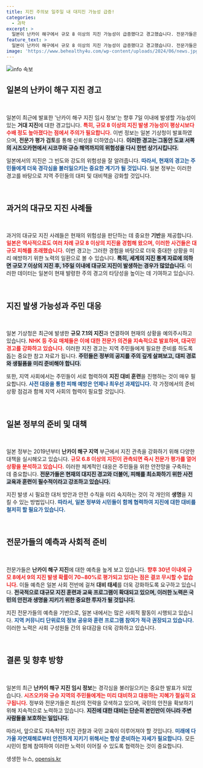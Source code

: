 ```yaml
---
title: 지진 주의보 일주일 내 대지진 가능성 급증!
categories:
  - 과학
excerpt: >
  일본이 난카이 해구에서 규모 8 이상의 지진 가능성이 급증했다고 경고했습니다. 전문가들은 향후 7일 이내 대지진 발생 위험이 높다고 강조하며, 시민들의 경각심을 촉구하고 있습니다.
feature_text: >
  일본이 난카이 해구에서 규모 8 이상의 지진 가능성이 급증했다고 경고했습니다. 전문가들은 향후 7일 이내 대지진 발생 위험이 높다고 강조하며, 시민들의 경각심을 촉구하고 있습니다.
image: 'https://www.behealthy4u.com/wp-content/uploads/2024/06/news.jpg'
---
```


<p><img src="https://www.behealthy4u.com/wp-content/uploads/2024/06/news.jpg" alt="info 속보" /></p>

<h2 data-ke-size="size26">일본의 난카이 해구 지진 경고</h2>

<p data-ke-size="size16">&nbsp;</p>

<p>일본이 최근에 발표한 '난카이 해구 지진 임시 정보'는 향후 7일 이내에 발생할 가능성이 있는 <strong>거대 지진</strong>에 대한 경고입니다. <b><span style="color: #ee2323;">특히, 규모 8 이상의 지진 발생 가능성이 평상시보다 수배 정도 높아졌다는 점에서 주의가 필요합니다.</span></b> 이번 정보는 일본 기상청이 발표하였으며, <strong>전문가 평가 검토</strong>를 통해 신뢰성을 더하였습니다. <b><span style="background-color: #21538527;">이러한 경고는 그동안 도쿄 서쪽의 시즈오카현에서 시코쿠와 규슈 해역까지의 위험성을 다시 한번 상기시킵니다.</span></b></p>

<p>일본에서의 지진은 그 빈도와 강도의 위험성을 잘 알려줍니다. <b><span style="color: #1a5490;">따라서, 현재의 경고는 주민들에게 더욱 경각심을 불러일으키는 중요한 계기가 될 것입니다.</span></b> 일본 정부는 이러한 경고를 바탕으로 지역 주민들의 대피 및 대비책을 강화할 것입니다.</p>

<p data-ke-size="size16">&nbsp;</p>

<h2 data-ke-size="size26">과거의 대규모 지진 사례들</h2>

<p data-ke-size="size16">&nbsp;</p>

<p>과거의 대규모 지진 사례들은 현재의 위험성을 판단하는 데 중요한 <strong>기반</strong>을 제공합니다. <b><span style="color: #ee2323;">일본은 역사적으로도 여러 차례 규모 8 이상의 지진을 경험해 왔으며, 이러한 사건들은 대규모 피해를 초래했습니다.</span></b> 이번 경고는 그러한 경험을 바탕으로 더욱 중대한 상황을 미리 예방하기 위한 노력의 일환으로 볼 수 있습니다. <b><span style="background-color: #21538527;">특히, 세계의 지진 통계 자료에 의하면 규모 7 이상의 지진 후, 1주일 이내에 대규모 지진이 발생하는 경우가 많았습니다.</span></b> 이러한 데이터는 일본이 현재 발령한 주의 경고의 타당성을 높이는 데 기여하고 있습니다.</p>

<p data-ke-size="size16">&nbsp;</p>

<h2 data-ke-size="size26">지진 발생 가능성과 주민 대응</h2>

<p data-ke-size="size16">&nbsp;</p>

<p>일본 기상청은 최근에 발생한 <strong>규모 7.1의 지진</strong>과 연결하여 현재의 상황을 예의주시하고 있습니다. <b><span style="color: #ee2323;">NHK 등 주요 매체들은 이에 대한 전문가 의견을 지속적으로 발표하며, 대국민 경고를 강화하고 있습니다.</span></b> 이러한 지진 경고는 지역 주민들에게 필요한 준비를 하도록 돕는 중요한 참고 자료가 됩니다. <b><span style="background-color: #21538527;">주민들은 정부의 공지를 주의 깊게 살펴보고, 대피 경로와 생필품을 미리 준비해야 합니다.</span></b> </p>

<p>또한, 지역 사회에서는 주민들이 서로 협력하여 <strong>지진 대비 훈련</strong>을 진행하는 것이 매우 필요합니다. <b><span style="color: #1a5490;">사전 대응을 통한 피해 예방은 언제나 최우선 과제입니다.</span></b> 각 가정에서의 준비 상황 점검과 함께 지역 사회의 협력이 필요할 것입니다.</p>

<p data-ke-size="size16">&nbsp;</p>

<h2 data-ke-size="size26">일본 정부의 준비 및 대책</h2>

<p data-ke-size="size16">&nbsp;</p>

<p>일본 정부는 2019년부터 <strong>난카이 해구 지역</strong> 부근에서 지진 관측을 강화하기 위해 다양한 대책을 실시해오고 있습니다. <b><span style="color: #ee2323;">규모 6.8 이상의 지진이 관측되면 즉시 전문가 평가를 열어 상황을 분석하고 있습니다.</span></b> 이러한 체계적인 대응은 주민들을 위한 안전망을 구축하는 데 중요합니다. <b><span style="background-color: #21538527;">전문가들은 현재의 대지진 경고와 더불어, 피해를 최소화하기 위한 사전 교육과 훈련이 필수적이라고 강조하고 있습니다.</span></b></p>

<p>지진 발생 시 필요한 대처 방안과 안전 수칙을 미리 숙지하는 것이 각 개인의 <strong>생명</strong>을 지킬 수 있는 방법입니다. <b><span style="color: #1a5490;">따라서, 일본 정부와 시민들이 함께 협력하여 지진에 대한 대비를 철저히 할 필요가 있습니다.</span></b></p>

<p data-ke-size="size16">&nbsp;</p>

<h2 data-ke-size="size26">전문가들의 예측과 사회적 준비</h2>

<p data-ke-size="size16">&nbsp;</p>

<p>전문가들은 <strong>난카이 해구 지진</strong>에 대한 예측을 높게 보고 있습니다. <b><span style="color: #ee2323;">향후 30년 이내에 규모 8에서 9의 지진 발생 확률이 70~80%로 평가되고 있다는 점은 결코 무시할 수 없습니다.</span></b> 이들 예측은 일본 사회 전반에 걸쳐 <strong>대비 태세</strong>를 더욱 강화하도록 요구하고 있습니다. <b><span style="background-color: #21538527;">전국적으로 대규모 지진 훈련과 교육 프로그램이 확대되고 있으며, 이러한 노력은 국민의 안전과 생명을 지키기 위한 중요한 투자가 될 것입니다.</span></b></p>

<p>지진 전문가들의 예측을 기반으로, 일본 내에서는 많은 사회적 활동이 시행되고 있습니다. <b><span style="color: #1a5490;">지역 커뮤니티 단위로의 정보 공유와 훈련 프로그램 참여가 적극 권장되고 있습니다.</span></b> 이러한 노력은 사회 구성원들 간의 유대감을 더욱 강화하고 있습니다.</p>

<p data-ke-size="size16">&nbsp;</p>

<h2 data-ke-size="size26">결론 및 향후 방향</h2>

<p data-ke-size="size16">&nbsp;</p>

<p>일본의 최근 <strong>난카이 해구 지진 임시 정보</strong>는 경각심을 불러일으키는 중요한 발표가 되었습니다. <b><span style="color: #ee2323;">시즈오카와 규슈 지역의 주민들에게는 미리 대비하고 대응하는 지혜가 절실히 요구됩니다.</span></b> 정부와 전문가들은 최선의 전략을 모색하고 있으며, 국민의 안전을 확보하기 위해 지속적으로 노력하고 있습니다. <b><span style="background-color: #21538527;">지진에 대한 대비는 단순히 본인만이 아니라 주변 사람들을 보호하는 일입니다.</span></b></p>

<p>따라서, 앞으로도 지속적인 지진 관찰과 국민 교육이 이루어져야 할 것입니다. <b><span style="color: #1a5490;">미래에 다가올 자연재해로부터 안전하게 지키기 위해서는 항상 준비하는 자세가 필요합니다.</span></b> 모든 시민이 함께 참여하여 이러한 노력이 이어질 수 있도록 협력하는 것이 중요합니다.</p>
생생한 뉴스, <a href="https://opensis.kr" rel="dofollow">opensis.kr</a>


